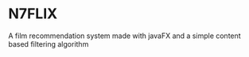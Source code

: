 # N7FLIX
A film recommendation system made with javaFX and a simple content based filtering algorithm
